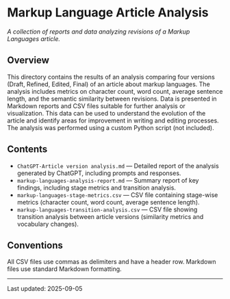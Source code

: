 # Markup Language Article Analysis

*A collection of reports and data analyzing revisions of a Markup Languages article.*

## Overview
This directory contains the results of an analysis comparing four versions (Draft, Refined, Edited, Final) of an article about markup languages.  The analysis includes metrics on character count, word count, average sentence length, and the semantic similarity between revisions.  Data is presented in Markdown reports and CSV files suitable for further analysis or visualization. This data can be used to understand the evolution of the article and identify areas for improvement in writing and editing processes. The analysis was performed using a custom Python script (not included).

## Contents
- `ChatGPT-Article version analysis.md` — Detailed report of the analysis generated by ChatGPT, including prompts and responses.
- `markup-languages-analysis-report.md` — Summary report of key findings, including stage metrics and transition analysis.
- `markup-languages-stage-metrics.csv` — CSV file containing stage-wise metrics (character count, word count, average sentence length).
- `markup-languages-transition-analysis.csv` — CSV file showing transition analysis between article versions (similarity metrics and vocabulary changes).


## Conventions
All CSV files use commas as delimiters and have a header row. Markdown files use standard Markdown formatting.


---
Last updated: 2025-09-05
